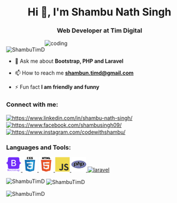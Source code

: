 <h1 align="center">Hi 👋, I'm Shambu Nath Singh</h1>
<h3 align="center">Web Developer at Tim Digital</h3>

<img align="right" alt="coding" width="400" src="https://cdn.dribbble.com/users/1162077/screenshots/3848914/programmer.gif">

<p align="left"> <img src="https://komarev.com/ghpvc/?username=ShambuTimD&label=Profile%20views&color=0e75b6&style=flat" alt="ShambuTimD" /> </p>

- 💬 Ask me about **Bootstrap, PHP and Laravel**

- 📫 How to reach me **shambun.timd@gmail.com**

- ⚡ Fun fact **I am friendly and funny**

<h3 align="left">Connect with me:</h3>
<p align="left">
<a href="https://www.linkedin.com/in/shambu-nath-singh/" target="blank"><img align="center" src="https://raw.githubusercontent.com/rahuldkjain/github-profile-readme-generator/master/src/images/icons/Social/linked-in-alt.svg" alt="https://www.linkedin.com/in/shambu-nath-singh/" height="30" width="40" /></a>
<a href="https://www.facebook.com/shambusingh09/" target="blank"><img align="center" src="https://raw.githubusercontent.com/rahuldkjain/github-profile-readme-generator/master/src/images/icons/Social/facebook.svg" alt="https://www.facebook.com/shambusingh09/" height="30" width="40" /></a>
<a href="https://www.instagram.com/codewithshambu/" target="blank"><img align="center" src="https://raw.githubusercontent.com/rahuldkjain/github-profile-readme-generator/master/src/images/icons/Social/instagram.svg" alt="https://www.instagram.com/codewithshambu/" height="30" width="40" /></a>
</p>

<h3 align="left">Languages and Tools:</h3>
<p align="left">
  <a href="https://getbootstrap.com" target="_blank" rel="noreferrer"> <img src="https://raw.githubusercontent.com/devicons/devicon/master/icons/bootstrap/bootstrap-plain-wordmark.svg" alt="bootstrap" width="40" height="40"/> 
  </a> 
  <a href="https://www.w3schools.com/css/" target="_blank" rel="noreferrer"> <img src="https://raw.githubusercontent.com/devicons/devicon/master/icons/css3/css3-original-wordmark.svg" alt="css3" width="40" height="40"/> 
  </a> 
  <a href="https://www.w3.org/html/" target="_blank" rel="noreferrer"> <img src="https://raw.githubusercontent.com/devicons/devicon/master/icons/html5/html5-original-wordmark.svg" alt="html5" width="40" height="40"/> 
  </a> 
  <a href="https://developer.mozilla.org/en-US/docs/Web/JavaScript" target="_blank" rel="noreferrer"> <img src="https://raw.githubusercontent.com/devicons/devicon/master/icons/javascript/javascript-original.svg" alt="javascript" width="40" height="40"/> 
  </a> 
  <a href="https://www.php.net" target="_blank" rel="noreferrer"> <img src="https://raw.githubusercontent.com/devicons/devicon/master/icons/php/php-original.svg" alt="php" width="40" height="40"/> 
  </a> 
  <a href="https://laravel.com/" target="_blank" rel="noreferrer"> <img src="https://www.vectorlogo.zone/logos/laravel/laravel-icon.svg" alt="laravel" width="40" height="40"/> 
  </a> 
</p>

<p><img align="left" src="https://github-readme-stats.vercel.app/api/top-langs?username=ShambuTimD&show_icons=true&locale=en&layout=compact" alt="ShambuTimD" /></p>

<p>&nbsp;<img align="center" src="https://github-readme-stats.vercel.app/api?username=ShambuTimD&show_icons=true&locale=en" alt="ShambuTimD" /></p>

<p><img align="center" src="https://github-readme-streak-stats.herokuapp.com/?user=ShambuTimD&" alt="ShambuTimD" /></p>
